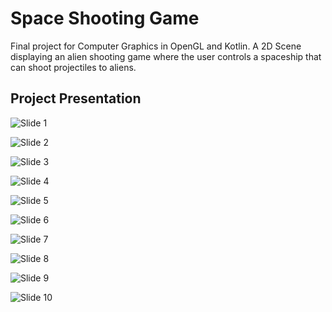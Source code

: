 # Space Shooting Game
Final project for Computer Graphics in OpenGL and Kotlin.
A 2D Scene displaying an alien shooting game where the user controls a spaceship that can shoot projectiles to aliens.

## Project Presentation

![Slide 1](slides/Space%20Shooting%20Game.png)

![Slide 2](slides/Space%20Shooting%20Game_1.png)

![Slide 3](slides/Space%20Shooting%20Game_2.png)

![Slide 4](slides/Space%20Shooting%20Game_3.png)

![Slide 5](slides/Space%20Shooting%20Game_4.png)

![Slide 6](slides/Space%20Shooting%20Game_5.png)

![Slide 7](slides/Space%20Shooting%20Game_6.png)

![Slide 8](slides/Space%20Shooting%20Game_7.png)

![Slide 9](slides/Space%20Shooting%20Game_8.png)

![Slide 10](slides/Space%20Shooting%20Game_9.png)
